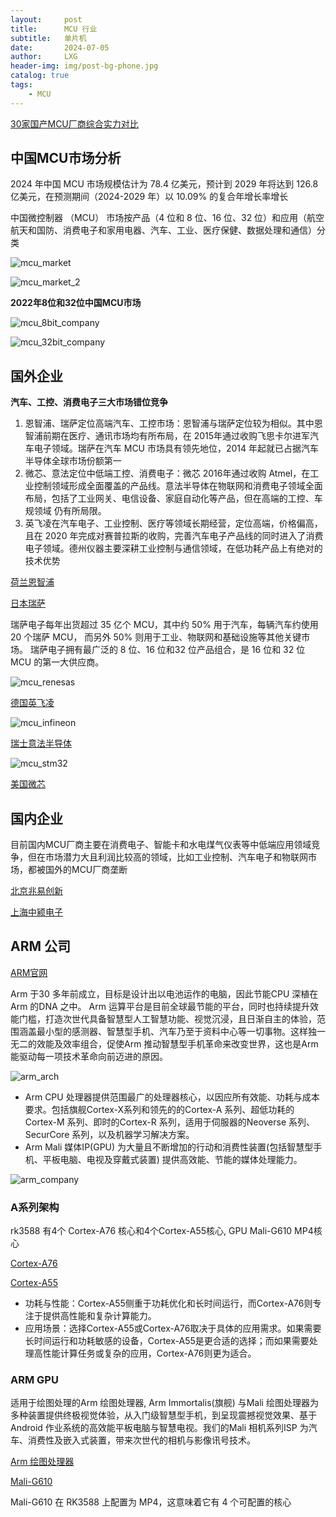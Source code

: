 ```yaml
---
layout:     post
title:      MCU 行业
subtitle:   单片机
date:       2024-07-05
author:     LXG
header-img: img/post-bg-phone.jpg
catalog: true
tags:
    - MCU
---
```


[30家国产MCU厂商综合实力对比](https://www.mcu.com.cn/about-media/161.html)

## 中国MCU市场分析

2024 年中国 MCU 市场规模估计为 78.4 亿美元，预计到 2029 年将达到 126.8 亿美元，在预测期间（2024-2029 年）以 10.09% 的复合年增长率增长

中国微控制器 （MCU） 市场按产品（4 位和 8 位、16 位、32 位）和应用（航空航天和国防、消费电子和家用电器、汽车、工业、医疗保健、数据处理和通信）分类

![mcu_market](/images/iresearch/mcu_market.png)

![mcu_market_2](/images/iresearch/mcu_market_2.png)

**2022年8位和32位中国MCU市场**

![mcu_8bit_company](/images/iresearch/mcu_8bit_company.png)

![mcu_32bit_company](/images/iresearch/mcu_32bit_company.png)

## 国外企业

**汽车、工控、消费电子三大市场错位竞争**

1. 恩智浦、瑞萨定位高端汽车、工控市场：恩智浦与瑞萨定位较为相似。其中恩智浦前期在医疗、通讯市场均有所布局，在 2015年通过收购飞思卡尔进军汽车电子领域。瑞萨在汽车 MCU 市场具有领先地位，2014 年起就已占据汽车半导体全球市场份额第一
2. 微芯、意法定位中低端工控、消费电子：微芯 2016年通过收购 Atmel，在工业控制领域形成全面覆盖的产品线。意法半导体在物联网和消费电子领域全面布局，包括了工业网关、电信设备、家庭自动化等产品，但在高端的工控、车规领域
仍有所局限。
3. 英飞凌在汽车电子、工业控制、医疗等领域长期经营，定位高端，价格偏高，且在 2020 年完成对赛普拉斯的收购，完善汽车电子产品线的同时进入了消费电子领域。德州仪器主要深耕工业控制与通信领域，在低功耗产品上有绝对的技术优势

[荷兰恩智浦](https://www.nxp.com.cn/products/processors-and-microcontrollers:MICROCONTROLLERS-AND-PROCESSORS#/)

[日本瑞萨](https://www.renesas.cn/cn/zh/products/microcontrollers-microprocessors)

瑞萨电子每年出货超过 35 亿个 MCU，其中约 50% 用于汽车，每辆汽车约使用 20 个瑞萨 MCU， 而另外 50% 则用于工业、物联网和基础设施等其他关键市场。
瑞萨电子拥有最广泛的 8 位、16 位和32 位产品组合，是 16 位和 32 位MCU 的第一大供应商。

![mcu_renesas](/images/iresearch/mcu_renesas.png)

[德国英飞凌](https://www.infineon.com/cms/cn/product/microcontroller/)

![mcu_infineon](/images/iresearch/mcu_infineon.png)

[瑞士意法半导体](https://www.st.com.cn/zh/secure-mcus/st32-arm-core.html)

![mcu_stm32](/images/iresearch/mcu_stm32.png)

[美国微芯](https://www.microchip.com/en-us/products/microcontrollers-and-microprocessors)

## 国内企业

目前国内MCU厂商主要在消费电子、智能卡和水电煤气仪表等中低端应用领域竞争，但在市场潜力大且利润比较高的领域，比如工业控制、汽车电子和物联网市场，都被国外的MCU厂商垄断

[北京兆易创新](https://www.gigadevice.com.cn/product/mcu)

[上海中颍电子](https://www.sinowealth.com/homes)

## ARM 公司

[ARM官网](https://www.arm.com/zh-TW/company)

Arm 于30 多年前成立，目标是设计出以电池运作的电脑，因此节能CPU 深植在Arm 的DNA 之中。 Arm 运算平台是目前全球最节能的平台，同时也持续提升效能门槛，打造次世代具备智慧型人工智慧功能、视觉沉浸，且日渐自主的体验，范围涵盖最小型的感测器、智慧型手机、汽车乃至于资料中心等一切事物。这样独一无二的效能及效率组合，促使Arm 推动智慧型手机革命来改变世界，这也是Arm 能驱动每一项技术革命向前迈进的原因。

![arm_arch](/images/iresearch/arm_arch.png)

* Arm CPU 处理器提供范围最广的处理器核心，以因应所有效能、功耗与成本要求。包括旗舰Cortex-X系列和领先的的Cortex-A 系列、超低功耗的Cortex-M 系列、即时的Cortex-R 系列，适用于伺服器的Neoverse 系列、SecurCore 系列，以及机器学习解决方案。
* Arm Mali 媒体IP(GPU) 为大量且不断增加的行动和消费性装置(包括智慧型手机、平板电脑、电视及穿戴式装置) 提供高效能、节能的媒体处理能力。

![arm_company](/images/iresearch/arm_company.png)

### A系列架构

rk3588 有4个 Cortex-A76 核心和4个Cortex-A55核心, GPU Mali-G610 MP4核心

[Cortex-A76](https://www.arm.com/zh-TW/products/silicon-ip-cpu/cortex-a/cortex-a76)

[Cortex-A55](https://www.arm.com/zh-TW/products/silicon-ip-cpu/cortex-a/cortex-a55)

* 功耗与性能：Cortex-A55侧重于功耗优化和长时间运行，而Cortex-A76则专注于提供高性能和复杂计算能力。
* 应用场景：选择Cortex-A55或Cortex-A76取决于具体的应用需求。如果需要长时间运行和功耗敏感的设备，Cortex-A55是更合适的选择；而如果需要处理高性能计算任务或复杂的应用，Cortex-A76则更为适合。

### ARM GPU

适用于绘图处理的Arm 绘图处理器, Arm Immortalis(旗舰) 与Mali 绘图处理器为多种装置提供终极视觉体验，从入门级智慧型手机，到呈现震撼视觉效果、基于Android 作业系统的高效能平板电脑与智慧电视。我们的Mali 相机系列ISP 为汽车、消费性及嵌入式装置，带来次世代的相机与影像讯号技术。

[Arm 绘图处理器](https://www.arm.com/zh-TW/products/silicon-ip-multimedia)

[Mali-G610](https://www.arm.com/zh-TW/products/silicon-ip-multimedia/gpu/mali-g610)

Mali-G610 在 RK3588 上配置为 MP4，这意味着它有 4 个可配置的核心





































